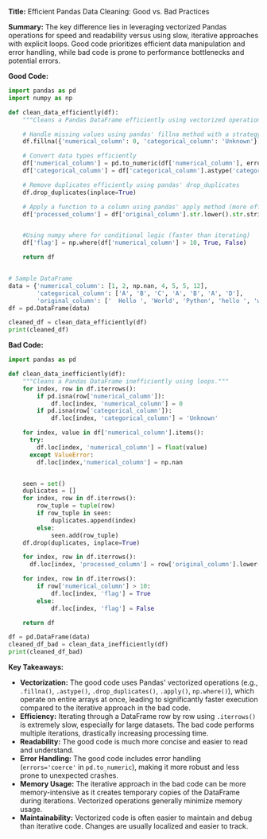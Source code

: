 **Title:** Efficient Pandas Data Cleaning: Good vs. Bad Practices

**Summary:**  The key difference lies in leveraging vectorized Pandas operations for speed and readability versus using slow, iterative approaches with explicit loops.  Good code prioritizes efficient data manipulation and error handling, while bad code is prone to performance bottlenecks and potential errors.


**Good Code:**

```python
import pandas as pd
import numpy as np

def clean_data_efficiently(df):
    """Cleans a Pandas DataFrame efficiently using vectorized operations."""

    # Handle missing values using pandas' fillna method with a strategy
    df.fillna({'numerical_column': 0, 'categorical_column': 'Unknown'}, inplace=True)

    # Convert data types efficiently
    df['numerical_column'] = pd.to_numeric(df['numerical_column'], errors='coerce')  #handle errors gracefully
    df['categorical_column'] = df['categorical_column'].astype('category')

    # Remove duplicates efficiently using pandas' drop_duplicates
    df.drop_duplicates(inplace=True)

    # Apply a function to a column using pandas' apply method (more efficient than loops)
    df['processed_column'] = df['original_column'].str.lower().str.strip()


    #Using numpy where for conditional logic (faster than iterating)
    df['flag'] = np.where(df['numerical_column'] > 10, True, False)

    return df


# Sample DataFrame
data = {'numerical_column': [1, 2, np.nan, 4, 5, 5, 12], 
        'categorical_column': ['A', 'B', 'C', 'A', 'B', 'A', 'D'],
        'original_column': ['  Hello ', 'World', 'Python', 'hello ', 'world', 'Hello ', 'PYTHON']}
df = pd.DataFrame(data)

cleaned_df = clean_data_efficiently(df)
print(cleaned_df)
```


**Bad Code:**

```python
import pandas as pd

def clean_data_inefficiently(df):
    """Cleans a Pandas DataFrame inefficiently using loops."""
    for index, row in df.iterrows():
        if pd.isna(row['numerical_column']):
            df.loc[index, 'numerical_column'] = 0
        if pd.isna(row['categorical_column']):
            df.loc[index, 'categorical_column'] = 'Unknown'

    for index, value in df['numerical_column'].items():
      try:
        df.loc[index, 'numerical_column'] = float(value)
      except ValueError:
        df.loc[index,'numerical_column'] = np.nan


    seen = set()
    duplicates = []
    for index, row in df.iterrows():
        row_tuple = tuple(row)
        if row_tuple in seen:
            duplicates.append(index)
        else:
            seen.add(row_tuple)
    df.drop(duplicates, inplace=True)

    for index, row in df.iterrows():
      df.loc[index, 'processed_column'] = row['original_column'].lower().strip()

    for index, row in df.iterrows():
        if row['numerical_column'] > 10:
            df.loc[index, 'flag'] = True
        else:
            df.loc[index, 'flag'] = False

    return df

df = pd.DataFrame(data)
cleaned_df_bad = clean_data_inefficiently(df)
print(cleaned_df_bad)

```

**Key Takeaways:**

* **Vectorization:** The good code uses Pandas' vectorized operations (e.g., `.fillna()`, `.astype()`, `.drop_duplicates()`, `.apply()`, `np.where()`), which operate on entire arrays at once, leading to significantly faster execution compared to the iterative approach in the bad code.
* **Efficiency:**  Iterating through a DataFrame row by row using `.iterrows()` is extremely slow, especially for large datasets.  The bad code performs multiple iterations, drastically increasing processing time.
* **Readability:** The good code is much more concise and easier to read and understand.
* **Error Handling:** The good code includes error handling (`errors='coerce'` in `pd.to_numeric`), making it more robust and less prone to unexpected crashes.
* **Memory Usage:** The iterative approach in the bad code can be more memory-intensive as it creates temporary copies of the DataFrame during iterations.  Vectorized operations generally minimize memory usage.
* **Maintainability:** Vectorized code is often easier to maintain and debug than iterative code.  Changes are usually localized and easier to track.



